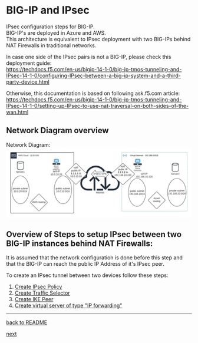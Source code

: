 # BIG-IP and IPsec

IPsec configuration steps for BIG-IP. <br>
BIG-IP's are deployed in Azure and AWS.<br> 
This architecture is equivalent to IPsec deployment with two BIG-IPs behind NAT Firewalls in traditional networks.

In case one side of the IPsec pairs is not a BIG-IP, please check this deployment guide:<br> 
https://techdocs.f5.com/en-us/bigip-14-1-0/big-ip-tmos-tunneling-and-IPsec-14-1-0/configuring-IPsec-between-a-big-ip-system-and-a-third-party-device.html

Otherwise, this documentation is based on following ask.f5.com article:<br>
https://techdocs.f5.com/en-us/bigip-14-1-0/big-ip-tmos-tunneling-and-IPsec-14-1-0/setting-up-IPsec-to-use-nat-traversal-on-both-sides-of-the-wan.html

## Network Diagram overview

Network Diagram:
<img src=".././images/Network-overview.jpeg">

## Overview of Steps to setup IPsec between two BIG-IP instances behind NAT Firewalls:

 It is assumed that the network configuration is done before this step and that the BIG-IP can reach the public IP Address of it's IPsec peer.

To create an IPsec tunnel between two devices follow these steps:

1. [Create IPsec Policy](BIG-IP_IPsec_policy.md)
1. [Create Traffic Selector](BIG-IP_traffic_selector.md)
1. [Create IKE Peer](BIG-IP_IKE_peer.md)
1. [Create virtual server of type "IP forwarding" ](BIG-IP_virtual_server.md)


***

[back to README](../README.md)

[next](BIG-IP_IPsec_policy.md)